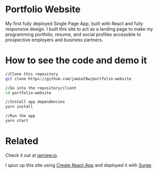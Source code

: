 # Portfolio Website

My first fully deployed Single Page App, built with React and fully responsive design. I built this site to act as a landing page to make my programming portfolio, resume, and social profiles accessible to prospective employers and business partners.


# How to see the code and demo it

```bash
//Clone this repository
git clone https://github.com/jamie29w/portfolio-website

//Go into the repository/client
cd portfolio-website

//Install app dependencies
yarn install

//Run the app
yarn start
```

# Related

Check it out at [jamiew.io](http://jamiew.io).

I spun up this site using [Create React App](https://github.com/facebookincubator/create-react-app) and deployed it with [Surge](https://surge.sh/).

